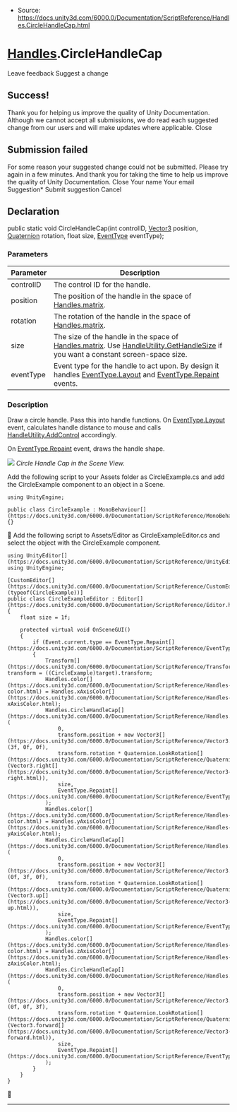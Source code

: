 * Source: https://docs.unity3d.com/6000.0/Documentation/ScriptReference/Handles.CircleHandleCap.html

#  [Handles](https://docs.unity3d.com/6000.0/Documentation/ScriptReference/Handles.html).CircleHandleCap
Leave feedback
Suggest a change
## Success!
Thank you for helping us improve the quality of Unity Documentation. Although we cannot accept all submissions, we do read each suggested change from our users and will make updates where applicable.
Close
## Submission failed
For some reason your suggested change could not be submitted. Please <a>try again</a> in a few minutes. And thank you for taking the time to help us improve the quality of Unity Documentation.
Close
Your name Your email Suggestion* Submit suggestion
Cancel
## Declaration
public static void CircleHandleCap(int controlID, [Vector3](https://docs.unity3d.com/6000.0/Documentation/ScriptReference/Vector3.html) position, [Quaternion](https://docs.unity3d.com/6000.0/Documentation/ScriptReference/Quaternion.html) rotation, float size, [EventType](https://docs.unity3d.com/6000.0/Documentation/ScriptReference/EventType.html) eventType); 
### Parameters
Parameter | Description  
---|---  
controlID | The control ID for the handle.  
position | The position of the handle in the space of [Handles.matrix](https://docs.unity3d.com/6000.0/Documentation/ScriptReference/Handles-matrix.html).  
rotation | The rotation of the handle in the space of [Handles.matrix](https://docs.unity3d.com/6000.0/Documentation/ScriptReference/Handles-matrix.html).  
size | The size of the handle in the space of [Handles.matrix](https://docs.unity3d.com/6000.0/Documentation/ScriptReference/Handles-matrix.html). Use [HandleUtility.GetHandleSize](https://docs.unity3d.com/6000.0/Documentation/ScriptReference/HandleUtility.GetHandleSize.html) if you want a constant screen-space size.  
eventType | Event type for the handle to act upon. By design it handles [EventType.Layout](https://docs.unity3d.com/6000.0/Documentation/ScriptReference/EventType.Layout.html) and [EventType.Repaint](https://docs.unity3d.com/6000.0/Documentation/ScriptReference/EventType.Repaint.html) events.  
### Description
Draw a circle handle. Pass this into handle functions.
On [EventType.Layout](https://docs.unity3d.com/6000.0/Documentation/ScriptReference/EventType.Layout.html) event, calculates handle distance to mouse and calls [HandleUtility.AddControl](https://docs.unity3d.com/6000.0/Documentation/ScriptReference/HandleUtility.AddControl.html) accordingly.  
  
On [EventType.Repaint](https://docs.unity3d.com/6000.0/Documentation/ScriptReference/EventType.Repaint.html) event, draws the handle shape.  
  
![](https://docs.unity3d.com/6000.0/Documentation/StaticFiles/ScriptRefImages/CircleCap.png) _Circle Handle Cap in the Scene View._  
  
Add the following script to your Assets folder as CircleExample.cs and add the CircleExample component to an object in a Scene.
```
using UnityEngine;  
  
public class CircleExample : MonoBehaviour[](https://docs.unity3d.com/6000.0/Documentation/ScriptReference/MonoBehaviour.html) {}

```

Add the following script to Assets/Editor as CircleExampleEditor.cs and select the object with the CircleExample component.
```
using UnityEditor[](https://docs.unity3d.com/6000.0/Documentation/ScriptReference/UnityEditor.html);
using UnityEngine;  
  
[CustomEditor[](https://docs.unity3d.com/6000.0/Documentation/ScriptReference/CustomEditor.html)(typeof(CircleExample))]
public class CircleExampleEditor : Editor[](https://docs.unity3d.com/6000.0/Documentation/ScriptReference/Editor.html)
{
    float size = 1f;  
  
    protected virtual void OnSceneGUI()
    {
        if (Event.current.type == EventType.Repaint[](https://docs.unity3d.com/6000.0/Documentation/ScriptReference/EventType.Repaint.html))
        {
            Transform[](https://docs.unity3d.com/6000.0/Documentation/ScriptReference/Transform.html) transform = ((CircleExample)target).transform;
            Handles.color[](https://docs.unity3d.com/6000.0/Documentation/ScriptReference/Handles-color.html) = Handles.xAxisColor[](https://docs.unity3d.com/6000.0/Documentation/ScriptReference/Handles-xAxisColor.html);
            Handles.CircleHandleCap[](https://docs.unity3d.com/6000.0/Documentation/ScriptReference/Handles.CircleHandleCap.html)(
                0,
                transform.position + new Vector3[](https://docs.unity3d.com/6000.0/Documentation/ScriptReference/Vector3.html)(3f, 0f, 0f),
                transform.rotation * Quaternion.LookRotation[](https://docs.unity3d.com/6000.0/Documentation/ScriptReference/Quaternion.LookRotation.html)(Vector3.right[](https://docs.unity3d.com/6000.0/Documentation/ScriptReference/Vector3-right.html)),
                size,
                EventType.Repaint[](https://docs.unity3d.com/6000.0/Documentation/ScriptReference/EventType.Repaint.html)
            );
            Handles.color[](https://docs.unity3d.com/6000.0/Documentation/ScriptReference/Handles-color.html) = Handles.yAxisColor[](https://docs.unity3d.com/6000.0/Documentation/ScriptReference/Handles-yAxisColor.html);
            Handles.CircleHandleCap[](https://docs.unity3d.com/6000.0/Documentation/ScriptReference/Handles.CircleHandleCap.html)(
                0,
                transform.position + new Vector3[](https://docs.unity3d.com/6000.0/Documentation/ScriptReference/Vector3.html)(0f, 3f, 0f),
                transform.rotation * Quaternion.LookRotation[](https://docs.unity3d.com/6000.0/Documentation/ScriptReference/Quaternion.LookRotation.html)(Vector3.up[](https://docs.unity3d.com/6000.0/Documentation/ScriptReference/Vector3-up.html)),
                size,
                EventType.Repaint[](https://docs.unity3d.com/6000.0/Documentation/ScriptReference/EventType.Repaint.html)
            );
            Handles.color[](https://docs.unity3d.com/6000.0/Documentation/ScriptReference/Handles-color.html) = Handles.zAxisColor[](https://docs.unity3d.com/6000.0/Documentation/ScriptReference/Handles-zAxisColor.html);
            Handles.CircleHandleCap[](https://docs.unity3d.com/6000.0/Documentation/ScriptReference/Handles.CircleHandleCap.html)(
                0,
                transform.position + new Vector3[](https://docs.unity3d.com/6000.0/Documentation/ScriptReference/Vector3.html)(0f, 0f, 3f),
                transform.rotation * Quaternion.LookRotation[](https://docs.unity3d.com/6000.0/Documentation/ScriptReference/Quaternion.LookRotation.html)(Vector3.forward[](https://docs.unity3d.com/6000.0/Documentation/ScriptReference/Vector3-forward.html)),
                size,
                EventType.Repaint[](https://docs.unity3d.com/6000.0/Documentation/ScriptReference/EventType.Repaint.html)
            );
        }
    }
}

```

* * *
